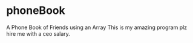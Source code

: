 # phoneBook
A Phone Book of Friends using an Array
This is my amazing program plz hire me with a ceo salary.
